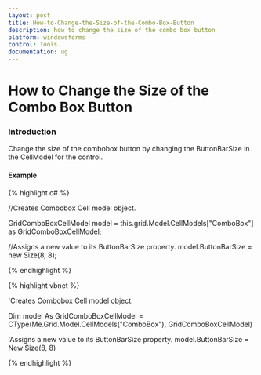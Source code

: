 ```yaml
---
layout: post
title: How-to-Change-the-Size-of-the-Combo-Box-Button
description: how to change the size of the combo box button
platform: windowsforms
control: Tools
documentation: ug
---
```


# How to Change the Size of the Combo Box Button

### Introduction

Change the size of the combobox button by changing the ButtonBarSize in the CellModel for the control. 

#### Example

{% highlight c# %}



//Creates Combobox Cell model object.

GridComboBoxCellModel model = this.grid.Model.CellModels["ComboBox"] as GridComboBoxCellModel;



//Assigns a new value to its ButtonBarSize property. 
model.ButtonBarSize = new Size(8, 8);


{% endhighlight %}

{% highlight vbnet %}



'Creates Combobox Cell model object.

Dim model As GridComboBoxCellModel = CType(Me.Grid.Model.CellModels("ComboBox"), GridComboBoxCellModel)



'Assigns a new value to its ButtonBarSize property.
model.ButtonBarSize = New Size(8, 8)



{% endhighlight %}
